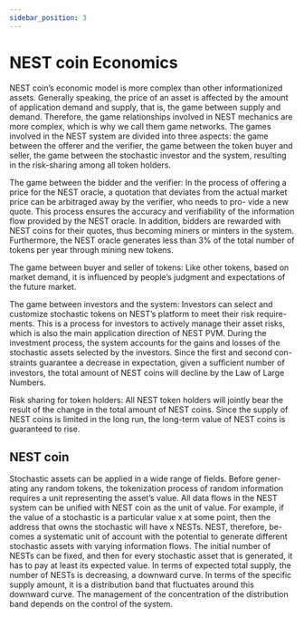 ```yaml
---
sidebar_position: 3
---
```


# NEST coin Economics

NEST coin’s economic model is more complex than other informationized assets. Generally speaking, the price of an asset is affected by the amount of application demand and supply, that is, the game between supply and demand. Therefore, the game relationships involved in NEST mechanics are more complex, which is why we call them game networks. The games involved in the NEST system are divided into three aspects: the game between the offerer and the verifier, the game between the token buyer and seller, the game between the stochastic investor and the system, resulting in the risk-sharing among all token holders.

The game between the bidder and the verifier: In the process of offering a price for the NEST oracle, a quotation that deviates from the actual market price can be arbitraged away by the verifier, who needs to pro- vide a new quote. This process ensures the accuracy and verifiability of the information flow provided by the NEST oracle. In addition, bidders are rewarded with NEST coins for their quotes, thus becoming miners or minters in the system. Furthermore, the NEST oracle generates less than 3% of the total number of tokens per year through mining new tokens.

The game between buyer and seller of tokens: Like other tokens, based on market demand, it is influenced by people’s judgment and expectations of the future market.

The game between investors and the system: Investors can select and customize stochastic tokens on NEST’s platform to meet their risk require- ments. This is a process for investors to actively manage their asset risks, which is also the main application direction of NEST PVM. During the investment process, the system accounts for the gains and losses of the stochastic assets selected by the investors. Since the first and second con- straints guarantee a decrease in expectation, given a suﬀicient number of investors, the total amount of NEST coins will decline by the Law of Large Numbers.

Risk sharing for token holders: All NEST token holders will jointly bear the result of the change in the total amount of NEST coins. Since the supply of NEST coins is limited in the long run, the long-term value of NEST coins is guaranteed to rise.

## NEST coin

Stochastic assets can be applied in a wide range of fields. Before gener- ating any random tokens, the tokenization process of random information requires a unit representing the asset’s value. All data flows in the NEST system can be unified with NEST coin as the unit of value. For example, if the value of a stochastic is a particular value x at some point, then the address that owns the stochastic will have x NESTs. NEST, therefore, be- comes a systematic unit of account with the potential to generate different stochastic assets with varying information flows. The initial number of NESTs can be fixed, and then for every stochastic asset that is generated, it has to pay at least its expected value. In terms of expected total supply, the number of NESTs is decreasing, a downward curve. In terms of the specific supply amount, it is a distribution band that fluctuates around this downward curve. The management of the concentration of the distribution band depends on the control of the system.
